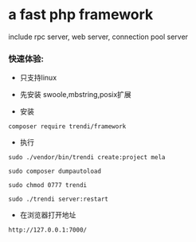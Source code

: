 # a fast php framework

 include rpc server, web server, connection pool server

### 快速体验:

* 只支持linux

* 先安装 swoole,mbstring,posix扩展

* 安装

``
composer require trendi/framework
``

* 执行

```
sudo ./vendor/bin/trendi create:project mela

sudo composer dumpautoload

sudo chmod 0777 trendi

sudo ./trendi server:restart
```

* 在浏览器打开地址

``
http://127.0.0.1:7000/
``